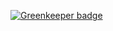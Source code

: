 

[![Greenkeeper badge](https://badges.greenkeeper.io/ccnmtl/histologylab-static.svg)](https://greenkeeper.io/)
